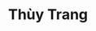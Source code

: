 ---
layout: album_gallery
resource: instagram
title: "Thùy Trang"
description: "Instagram albums of Thùy Trang</br>. Username: _imnotteee"
active: gallery
images:
- image_path: /imnotteee/0/20230708_204014_358028766_3120790688230309_5439893089545034046_n.jpg
  gallery-folder: /gallery/imnotteee/0/
  gallery-name: 0
  gallery-date: May 2025
- image_path: /imnotteee/1/20240516_201417_444123768_1517310152522075_4564622563042890767_n.jpg
  gallery-folder: /gallery/imnotteee/1/
  gallery-name: 1
  gallery-date: May 2025
- image_path: /imnotteee/3/20240713_204554_450909878_478899504835599_5832842245949304985_n.jpg
  gallery-folder: /gallery/imnotteee/3/
  gallery-name: 3
  gallery-date: May 2025
---